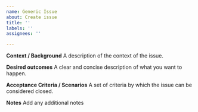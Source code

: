 ```yaml
---
name: Generic Issue
about: Create issue
title: ''
labels: ''
assignees: ''

---
```


**Context / Background**
A description of the context of the issue.

**Desired outcomes**
A clear and concise description of what you want to happen.

**Acceptance Criteria / Scenarios**
A set of criteria by which the issue can be considered closed.

**Notes**
Add any additional notes
